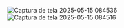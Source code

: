![Captura de tela 2025-05-15 084536](https://github.com/user-attachments/assets/12dee338-6c56-4e2f-8c0c-4733fae10dc7)![Captura de tela 2025-05-15 084516](https://github.com/user-attachments/assets/2e933bea-e661-4a60-819d-d383923326c7)

